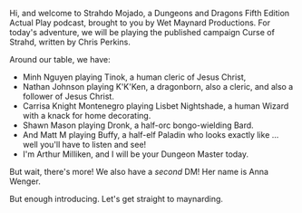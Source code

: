 Hi, and welcome to Strahdo Mojado, a Dungeons and Dragons Fifth Edition Actual Play podcast, brought to you by Wet Maynard Productions. For today's adventure, we will be playing the published campaign Curse of Strahd, written by Chris Perkins.

Around our table, we have:

- Minh Nguyen playing Tinok, a human cleric of Jesus Christ,
- Nathan Johnson playing K'K'Ken, a dragonborn, also a cleric, and also a follower of Jesus Christ.
- Carrisa Knight Montenegro playing Lisbet Nightshade, a human Wizard with a knack for home decorating.
- Shawn Mason playing Dronk, a half-orc bongo-wielding Bard.
- And Matt M playing Buffy, a half-elf Paladin who looks exactly like ... well you'll have to listen and see!
- I'm Arthur Milliken, and I will be your Dungeon Master today.

But wait, there's more! We also have a *second* DM! Her name is Anna Wenger.

But enough introducing. Let's get straight to maynarding.
